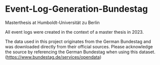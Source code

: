# Event-Log-Generation-Bundestag
Masterthesis at Humboldt-Universität zu Berlin

All event logs were created in the context of a master thesis in 2023.


The data used in this project originates from the German Bundestag and was downloaded directly from their official sources. Please acknowledge the source by referencing the German Bundestag when using this dataset. (https://www.bundestag.de/services/opendata)
